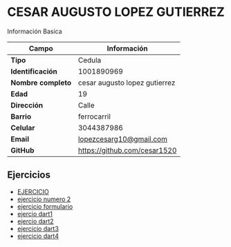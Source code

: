 # CESAR AUGUSTO LOPEZ GUTIERREZ 
Información Basica

| Campo | Información |
| --- | --- |
| **Tipo** | Cedula |
| **Identificación** | 1001890969|
| **Nombre completo** | cesar augusto lopez gutierrez|
| **Edad** | 19 |
| **Dirección** | Calle |
| **Barrio** | ferrocarril |
| **Celular** | 3044387986 |
| **Email** | lopezcesarg10@gmail.com |
| **GitHub** | https://github.com/cesar1520 |

## Ejercicios
- [EJERCICIO](ejercicio.md)
- [ejercicio numero 2](ejercicio2.md)
- [ejercicio formulario](ejercicio3.md)
- [ejercio dart1](ejercicio4.md)
- [ejercio dart2](ejercicio5.md)
- [ejercicio dart3](ejercicio6.md)
- [ejercicio dart4](ejercicio7.md)


